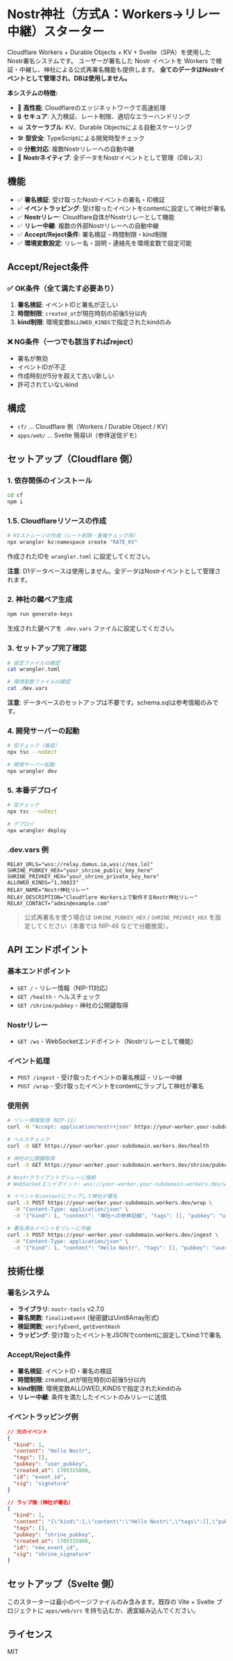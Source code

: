# Nostr神社（方式A：Workers→リレー中継）スターター

Cloudflare Workers + Durable Objects + KV + Svelte（SPA）を使用したNostr署名システムです。
ユーザーが署名した Nostr イベントを Workers で検証・中継し、神社による公式再署名機能も提供します。
**全てのデータはNostrイベントとして管理され、DBは使用しません。**

**本システムの特徴:**
- 🚀 **高性能**: Cloudflareのエッジネットワークで高速処理
- 🔒 **セキュア**: 入力検証、レート制限、適切なエラーハンドリング
- 📊 **スケーラブル**: KV、Durable Objectsによる自動スケーリング
- 🛠️ **型安全**: TypeScriptによる開発時型チェック
- 🌐 **分散対応**: 複数Nostrリレーへの自動中継
- 📝 **Nostrネイティブ**: 全データをNostrイベントとして管理（DBレス）

## 機能

- ✅ **署名検証**: 受け取ったNostrイベントの署名・ID検証
- ✅ **イベントラッピング**: 受け取ったイベントをcontentに設定して神社が署名
- ✅ **Nostrリレー**: Cloudflare自体がNostrリレーとして機能
- ✅ **リレー中継**: 複数の外部Nostrリレーへの自動中継
- ✅ **Accept/Reject条件**: 署名検証・時間制限・kind制限
- ✅ **環境変数設定**: リレー名・説明・連絡先を環境変数で設定可能

## Accept/Reject条件

### ✅ OK条件（全て満たす必要あり）
1. **署名検証**: イベントIDと署名が正しい
2. **時間制限**: `created_at`が現在時刻の前後5分以内
3. **kind制限**: 環境変数`ALLOWED_KINDS`で指定されたkindのみ

### ❌ NG条件（一つでも該当すればreject）
- 署名が無効
- イベントIDが不正
- 作成時刻が5分を超えて古い/新しい
- 許可されていないkind

## 構成
- `cf/` … Cloudflare 側（Workers / Durable Object / KV）
- `apps/web/` … Svelte 簡易UI（参拝送信デモ）

## セットアップ（Cloudflare 側）

### 1. 依存関係のインストール
```bash
cd cf
npm i
```

### 1.5. Cloudflareリソースの作成
```bash
# KVストレージの作成（レート制限・重複チェック用）
npx wrangler kv:namespace create "RATE_KV"
```
作成されたIDを `wrangler.toml` に設定してください。

**注意**: D1データベースは使用しません。全データはNostrイベントとして管理されます。

### 2. 神社の鍵ペア生成
```bash
npm run generate-keys
```
生成された鍵ペアを `.dev.vars` ファイルに設定してください。

### 3. セットアップ完了確認
```bash
# 設定ファイルの確認
cat wrangler.toml

# 環境変数ファイルの確認
cat .dev.vars
```

**注意**: データベースのセットアップは不要です。schema.sqlは参考情報のみです。

### 4. 開発サーバーの起動
```bash
# 型チェック（推奨）
npx tsc --noEmit

# 開発サーバー起動
npx wrangler dev
```

### 5. 本番デプロイ
```bash
# 型チェック
npx tsc --noEmit

# デプロイ
npx wrangler deploy
```

### .dev.vars 例
```
RELAY_URLS="wss://relay.damus.io,wss://nos.lol"
SHRINE_PUBKEY_HEX="your_shrine_public_key_here"
SHRINE_PRIVKEY_HEX="your_shrine_private_key_here"
ALLOWED_KINDS="1,30023"
RELAY_NAME="Nostr神社リレー"
RELAY_DESCRIPTION="Cloudflare Workers上で動作するNostr神社リレー"
RELAY_CONTACT="admin@example.com"
```

> 公式再署名を使う場合は `SHRINE_PUBKEY_HEX` / `SHRINE_PRIVKEY_HEX` を設定してください（本番では NIP-46 などで分離推奨）。

## API エンドポイント

### 基本エンドポイント
- `GET /` - リレー情報（NIP-11対応）
- `GET /health` - ヘルスチェック
- `GET /shrine/pubkey` - 神社の公開鍵取得

### Nostrリレー
- `GET /ws` - WebSocketエンドポイント（Nostrリレーとして機能）

### イベント処理
- `POST /ingest` - 受け取ったイベントの署名検証・リレー中継
- `POST /wrap` - 受け取ったイベントをcontentにラップして神社が署名

### 使用例
```bash
# リレー情報取得（NIP-11）
curl -H "Accept: application/nostr+json" https://your-worker.your-subdomain.workers.dev/

# ヘルスチェック
curl -X GET https://your-worker.your-subdomain.workers.dev/health

# 神社の公開鍵取得
curl -X GET https://your-worker.your-subdomain.workers.dev/shrine/pubkey

# Nostrクライアントでリレーに接続
# WebSocketエンドポイント: wss://your-worker.your-subdomain.workers.dev/ws

# イベントをcontentにラップして神社が署名
curl -X POST https://your-worker.your-subdomain.workers.dev/wrap \
  -H "Content-Type: application/json" \
  -d '{"kind": 1, "content": "神社への参拝記録", "tags": [], "pubkey": "user_pubkey", "created_at": 1705315800, "id": "event_id", "sig": "signature"}'

# 署名済みイベントをリレーに中継
curl -X POST https://your-worker.your-subdomain.workers.dev/ingest \
  -H "Content-Type: application/json" \
  -d '{"kind": 1, "content": "Hello Nostr", "tags": [], "pubkey": "user_pubkey", "created_at": 1705315800, "id": "event_id", "sig": "signature"}'
```

## 技術仕様

### 署名システム
- **ライブラリ**: `nostr-tools` v2.7.0
- **署名関数**: `finalizeEvent` (秘密鍵はUint8Array形式)
- **検証関数**: `verifyEvent`, `getEventHash`
- **ラッピング**: 受け取ったイベントをJSONでcontentに設定してkind:1で署名

### Accept/Reject条件
- **署名検証**: イベントID・署名の検証
- **時間制限**: created_atが現在時刻の前後5分以内
- **kind制限**: 環境変数ALLOWED_KINDSで指定されたkindのみ
- **リレー中継**: 条件を満たしたイベントのみリレーに送信

### イベントラッピング例
```json
// 元のイベント
{
  "kind": 1,
  "content": "Hello Nostr",
  "tags": [],
  "pubkey": "user_pubkey",
  "created_at": 1705315800,
  "id": "event_id",
  "sig": "signature"
}

// ラップ後（神社が署名）
{
  "kind": 1,
  "content": "{\"kind\":1,\"content\":\"Hello Nostr\",\"tags\":[],\"pubkey\":\"user_pubkey\",\"created_at\":1705315800,\"id\":\"event_id\",\"sig\":\"signature\"}",
  "tags": [],
  "pubkey": "shrine_pubkey",
  "created_at": 1705315900,
  "id": "new_event_id",
  "sig": "shrine_signature"
}
```

## セットアップ（Svelte 側）
このスターターは最小のページファイルのみ含みます。既存の Vite + Svelte プロジェクトに `apps/web/src` を持ち込むか、適宜組み込んでください。

## ライセンス
MIT
